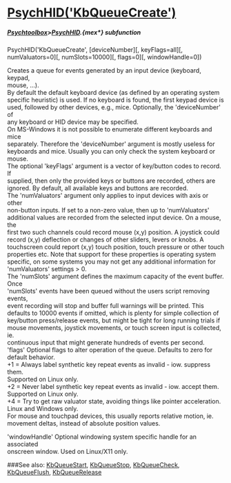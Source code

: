 # [PsychHID('KbQueueCreate')](PsychHID-KbQueueCreate) 
##### [Psychtoolbox](Psychtoolbox)>[PsychHID](PsychHID).{mex*} subfunction

PsychHID('KbQueueCreate', [deviceNumber][, keyFlags=all][, numValuators=0][, numSlots=10000][, flags=0][, windowHandle=0])

Creates a queue for events generated by an input device (keyboard, keypad,  
mouse, ...).  
By default the default keyboard device (as defined by an operating system  
specific heuristic) is used. If no keyboard is found, the first keypad device is  
used, followed by other devices, e.g., mice.  Optionally, the 'deviceNumber' of  
any keyboard or HID device may be specified.  
On MS-Windows it is not possible to enumerate different keyboards and mice  
separately. Therefore the 'deviceNumber' argument is mostly useless for  
keyboards and mice. Usually you can only check the system keyboard or mouse.  
The optional 'keyFlags' argument is a vector of key/button codes to record. If  
supplied, then only the provided keys or buttons are recorded, others are  
ignored. By default, all available keys and buttons are recorded.  
The 'numValuators' argument only applies to input devices with axis or other  
non-button inputs. If set to a non-zero value, then up to 'numValuators'  
additional values are recorded from the selected input device. On a mouse, the  
first two such channels could record mouse (x,y) position. A joystick could  
record (x,y) deflection or changes of other sliders, levers or knobs. A  
touchscreen could report (x,y) touch position, touch pressure or other touch  
properties etc. Note that support for these properties is operating system  
specific, on some systems you may not get any additional information for  
'numValuators' settings \> 0.  
The 'numSlots' argument defines the maximum capacity of the event buffer. Once  
'numSlots' events have been queued without the users script removing events,  
event recording will stop and buffer full warnings will be printed. This  
defaults to 10000 events if omitted, which is plenty for simple collection of  
key/button press/release events, but might be tight for long running trials if  
mouse movements, joystick movements, or touch screen input is collected, ie.  
continuous input that might generate hundreds of events per second.  
'flags' Optional flags to alter operation of the queue. Defaults to zero for  
default behavior.  
+1 = Always label synthetic key repeat events as invalid - iow. suppress them.  
     Supported on Linux only.  
+2 = Never label synthetic key repeat events as invalid - iow. accept them.  
     Supported on Linux only.  
+4 = Try to get raw valuator state, avoiding things like pointer acceleration.  
     Linux and Windows only.  
     For mouse and touchpad devices, this usually reports relative motion, ie.  
     movement deltas, instead of absolute position values.  
  
  
'windowHandle' Optional windowing system specific handle for an associated  
onscreen window. Used on Linux/X11 only.  
  
  


###See also:
[KbQueueStart](PsychHID-KbQueueStart), [KbQueueStop](PsychHID-KbQueueStop), [KbQueueCheck](PsychHID-KbQueueCheck), [KbQueueFlush](PsychHID-KbQueueFlush), [KbQueueRelease](PsychHID-KbQueueRelease)
